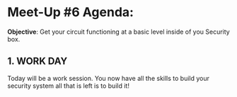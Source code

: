 # Meet-Up #6 Agenda:

**Objective**: Get your circuit functioning at a basic level inside of you Security box.

## 1. WORK DAY
Today will be a work session. You now have all the skills to build your security system all that is left is to build it!
